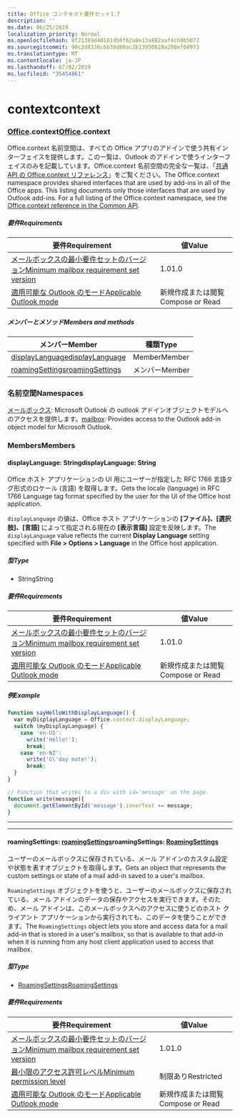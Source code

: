 ```yaml
---
title: Office コンテキスト要件セット1.7
description: ''
ms.date: 06/25/2019
localization_priority: Normal
ms.openlocfilehash: 8f21389d40181db0f62a8e13a882aaf4cb9b5072
ms.sourcegitcommit: 90c2d8236c6b30d80ac2b13950028a208ef60973
ms.translationtype: MT
ms.contentlocale: ja-JP
ms.lasthandoff: 07/02/2019
ms.locfileid: "35454861"
---
```

# <a name="context"></a><span data-ttu-id="f7ac8-102">context</span><span class="sxs-lookup"><span data-stu-id="f7ac8-102">context</span></span>

### <a name="officeofficemdcontext"></a><span data-ttu-id="f7ac8-103">[Office](Office.md).context</span><span class="sxs-lookup"><span data-stu-id="f7ac8-103">[Office](Office.md).context</span></span>

<span data-ttu-id="f7ac8-p101">Office.context 名前空間は、すべての Office アプリのアドインで使う共有インターフェイスを提供します。この一覧は、Outlook のアドインで使うインターフェイスのみを記載しています。Office.context 名前空間の完全な一覧は、「[共通 API の Office.context リファレンス](/javascript/api/office/office.context)」をご覧ください。</span><span class="sxs-lookup"><span data-stu-id="f7ac8-p101">The Office.context namespace provides shared interfaces that are used by add-ins in all of the Office apps. This listing documents only those interfaces that are used by Outlook add-ins. For a full listing of the Office.context namespace, see the [Office.context reference in the Common API](/javascript/api/office/office.context).</span></span>

##### <a name="requirements"></a><span data-ttu-id="f7ac8-106">要件</span><span class="sxs-lookup"><span data-stu-id="f7ac8-106">Requirements</span></span>

|<span data-ttu-id="f7ac8-107">要件</span><span class="sxs-lookup"><span data-stu-id="f7ac8-107">Requirement</span></span>| <span data-ttu-id="f7ac8-108">値</span><span class="sxs-lookup"><span data-stu-id="f7ac8-108">Value</span></span>|
|---|---|
|[<span data-ttu-id="f7ac8-109">メールボックスの最小要件セットのバージョン</span><span class="sxs-lookup"><span data-stu-id="f7ac8-109">Minimum mailbox requirement set version</span></span>](/office/dev/add-ins/reference/requirement-sets/outlook-api-requirement-sets)| <span data-ttu-id="f7ac8-110">1.0</span><span class="sxs-lookup"><span data-stu-id="f7ac8-110">1.0</span></span>|
|[<span data-ttu-id="f7ac8-111">適用可能な Outlook のモード</span><span class="sxs-lookup"><span data-stu-id="f7ac8-111">Applicable Outlook mode</span></span>](/outlook/add-ins/#extension-points)| <span data-ttu-id="f7ac8-112">新規作成または閲覧</span><span class="sxs-lookup"><span data-stu-id="f7ac8-112">Compose or Read</span></span>|

##### <a name="members-and-methods"></a><span data-ttu-id="f7ac8-113">メンバーとメソッド</span><span class="sxs-lookup"><span data-stu-id="f7ac8-113">Members and methods</span></span>

| <span data-ttu-id="f7ac8-114">メンバー</span><span class="sxs-lookup"><span data-stu-id="f7ac8-114">Member</span></span> | <span data-ttu-id="f7ac8-115">種類</span><span class="sxs-lookup"><span data-stu-id="f7ac8-115">Type</span></span> |
|--------|------|
| [<span data-ttu-id="f7ac8-116">displayLanguage</span><span class="sxs-lookup"><span data-stu-id="f7ac8-116">displayLanguage</span></span>](#displaylanguage-string) | <span data-ttu-id="f7ac8-117">Member</span><span class="sxs-lookup"><span data-stu-id="f7ac8-117">Member</span></span> |
| [<span data-ttu-id="f7ac8-118">roamingSettings</span><span class="sxs-lookup"><span data-stu-id="f7ac8-118">roamingSettings</span></span>](#roamingsettings-roamingsettings) | <span data-ttu-id="f7ac8-119">メンバー</span><span class="sxs-lookup"><span data-stu-id="f7ac8-119">Member</span></span> |

### <a name="namespaces"></a><span data-ttu-id="f7ac8-120">名前空間</span><span class="sxs-lookup"><span data-stu-id="f7ac8-120">Namespaces</span></span>

<span data-ttu-id="f7ac8-121">[メールボックス](office.context.mailbox.md): Microsoft Outlook の outlook アドインオブジェクトモデルへのアクセスを提供します。</span><span class="sxs-lookup"><span data-stu-id="f7ac8-121">[mailbox](office.context.mailbox.md): Provides access to the Outlook add-in object model for Microsoft Outlook.</span></span>

### <a name="members"></a><span data-ttu-id="f7ac8-122">Members</span><span class="sxs-lookup"><span data-stu-id="f7ac8-122">Members</span></span>

#### <a name="displaylanguage-string"></a><span data-ttu-id="f7ac8-123">displayLanguage: String</span><span class="sxs-lookup"><span data-stu-id="f7ac8-123">displayLanguage: String</span></span>

<span data-ttu-id="f7ac8-124">Office ホスト アプリケーションの UI 用にユーザーが指定した RFC 1766 言語タグ形式のロケール (言語) を取得します。</span><span class="sxs-lookup"><span data-stu-id="f7ac8-124">Gets the locale (language) in RFC 1766 Language tag format specified by the user for the UI of the Office host application.</span></span>

<span data-ttu-id="f7ac8-125">`displayLanguage` の値は、Office ホスト アプリケーションの **[ファイル]、[選択肢]、[言語]** によって指定される現在の **[表示言語]** 設定を反映します。</span><span class="sxs-lookup"><span data-stu-id="f7ac8-125">The `displayLanguage` value reflects the current **Display Language** setting specified with **File > Options > Language** in the Office host application.</span></span>

##### <a name="type"></a><span data-ttu-id="f7ac8-126">型</span><span class="sxs-lookup"><span data-stu-id="f7ac8-126">Type</span></span>

*   <span data-ttu-id="f7ac8-127">String</span><span class="sxs-lookup"><span data-stu-id="f7ac8-127">String</span></span>

##### <a name="requirements"></a><span data-ttu-id="f7ac8-128">要件</span><span class="sxs-lookup"><span data-stu-id="f7ac8-128">Requirements</span></span>

|<span data-ttu-id="f7ac8-129">要件</span><span class="sxs-lookup"><span data-stu-id="f7ac8-129">Requirement</span></span>| <span data-ttu-id="f7ac8-130">値</span><span class="sxs-lookup"><span data-stu-id="f7ac8-130">Value</span></span>|
|---|---|
|[<span data-ttu-id="f7ac8-131">メールボックスの最小要件セットのバージョン</span><span class="sxs-lookup"><span data-stu-id="f7ac8-131">Minimum mailbox requirement set version</span></span>](/office/dev/add-ins/reference/requirement-sets/outlook-api-requirement-sets)| <span data-ttu-id="f7ac8-132">1.0</span><span class="sxs-lookup"><span data-stu-id="f7ac8-132">1.0</span></span>|
|[<span data-ttu-id="f7ac8-133">適用可能な Outlook のモード</span><span class="sxs-lookup"><span data-stu-id="f7ac8-133">Applicable Outlook mode</span></span>](/outlook/add-ins/#extension-points)| <span data-ttu-id="f7ac8-134">新規作成または閲覧</span><span class="sxs-lookup"><span data-stu-id="f7ac8-134">Compose or Read</span></span>|

##### <a name="example"></a><span data-ttu-id="f7ac8-135">例</span><span class="sxs-lookup"><span data-stu-id="f7ac8-135">Example</span></span>

```javascript
function sayHelloWithDisplayLanguage() {
  var myDisplayLanguage = Office.context.displayLanguage;
  switch (myDisplayLanguage) {
    case 'en-US':
      write('Hello!');
      break;
    case 'en-NZ':
      write('G\'day mate!');
      break;
  }
}

// Function that writes to a div with id='message' on the page.
function write(message){
  document.getElementById('message').innerText += message;
}
```

---
---

#### <a name="roamingsettings-roamingsettingsjavascriptapioutlook17officeroamingsettings"></a><span data-ttu-id="f7ac8-136">roamingSettings: [roamingSettings](/javascript/api/outlook_1_7/office.RoamingSettings)</span><span class="sxs-lookup"><span data-stu-id="f7ac8-136">roamingSettings: [RoamingSettings](/javascript/api/outlook_1_7/office.RoamingSettings)</span></span>

<span data-ttu-id="f7ac8-137">ユーザーのメールボックスに保存されている、メール アドインのカスタム設定や状態を表すオブジェクトを取得します。</span><span class="sxs-lookup"><span data-stu-id="f7ac8-137">Gets an object that represents the custom settings or state of a mail add-in saved to a user's mailbox.</span></span>

<span data-ttu-id="f7ac8-138">`RoamingSettings` オブジェクトを使うと、ユーザーのメールボックスに保存されている、メール アドインのデータの保存やアクセスを実行できます。そのため、メール アドインは、このメールボックスへのアクセスに使うどのホスト クライアント アプリケーションから実行されても、このデータを使うことができます。</span><span class="sxs-lookup"><span data-stu-id="f7ac8-138">The `RoamingSettings` object lets you store and access data for a mail add-in that is stored in a user's mailbox, so that is available to that add-in when it is running from any host client application used to access that mailbox.</span></span>

##### <a name="type"></a><span data-ttu-id="f7ac8-139">型</span><span class="sxs-lookup"><span data-stu-id="f7ac8-139">Type</span></span>

*   [<span data-ttu-id="f7ac8-140">RoamingSettings</span><span class="sxs-lookup"><span data-stu-id="f7ac8-140">RoamingSettings</span></span>](/javascript/api/outlook_1_7/office.RoamingSettings)

##### <a name="requirements"></a><span data-ttu-id="f7ac8-141">要件</span><span class="sxs-lookup"><span data-stu-id="f7ac8-141">Requirements</span></span>

|<span data-ttu-id="f7ac8-142">要件</span><span class="sxs-lookup"><span data-stu-id="f7ac8-142">Requirement</span></span>| <span data-ttu-id="f7ac8-143">値</span><span class="sxs-lookup"><span data-stu-id="f7ac8-143">Value</span></span>|
|---|---|
|[<span data-ttu-id="f7ac8-144">メールボックスの最小要件セットのバージョン</span><span class="sxs-lookup"><span data-stu-id="f7ac8-144">Minimum mailbox requirement set version</span></span>](/office/dev/add-ins/reference/requirement-sets/outlook-api-requirement-sets)| <span data-ttu-id="f7ac8-145">1.0</span><span class="sxs-lookup"><span data-stu-id="f7ac8-145">1.0</span></span>|
|[<span data-ttu-id="f7ac8-146">最小限のアクセス許可レベル</span><span class="sxs-lookup"><span data-stu-id="f7ac8-146">Minimum permission level</span></span>](/outlook/add-ins/understanding-outlook-add-in-permissions)| <span data-ttu-id="f7ac8-147">制限あり</span><span class="sxs-lookup"><span data-stu-id="f7ac8-147">Restricted</span></span>|
|[<span data-ttu-id="f7ac8-148">適用可能な Outlook のモード</span><span class="sxs-lookup"><span data-stu-id="f7ac8-148">Applicable Outlook mode</span></span>](/outlook/add-ins/#extension-points)| <span data-ttu-id="f7ac8-149">新規作成または閲覧</span><span class="sxs-lookup"><span data-stu-id="f7ac8-149">Compose or Read</span></span>|
